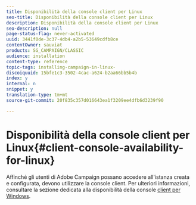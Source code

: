 ```yaml
---
title: Disponibilità della console client per Linux
seo-title: Disponibilità della console client per Linux
description: Disponibilità della console client per Linux
seo-description: null
page-status-flag: never-activated
uuid: 3441f0de-3c37-4db4-a2b5-53649cdfb8ce
contentOwner: sauviat
products: SG_CAMPAIGN/CLASSIC
audience: installation
content-type: reference
topic-tags: installing-campaign-in-linux-
discoiquuid: 15bfe1c3-3502-4cac-a624-b2aa66bb5b4b
index: y
internal: n
snippet: y
translation-type: tm+mt
source-git-commit: 20f835c357d016643ea1f3209ee4dfb6d3239f90

---
```



# Disponibilità della console client per Linux{#client-console-availability-for-linux}

Affinché gli utenti di Adobe Campaign possano accedere all&#39;istanza creata e configurata, devono utilizzare la console client. Per ulteriori informazioni, consultare la sezione dedicata alla disponibilità della console [client per Windows](../../installation/using/client-console-availability-for-windows.md).
